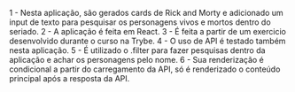 1 - Nesta aplicação, são gerados cards de Rick and Morty e adicionado um input de texto para pesquisar os personagens vivos e mortos dentro do seriado.
2 - A aplicação é feita em React.
3 - É feita a partir de um exercicio desenvolvido durante o curso na Trybe.
4 - O uso de API é testado também nesta aplicação.
5 - É utilizado o .filter para fazer pesquisas dentro da aplicação e achar os personagens pelo nome.
6 - Sua renderização é condicional a partir do carregamento da API, só é renderizado o conteúdo principal após a resposta da API.